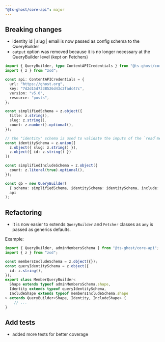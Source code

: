 ```yaml
---
"@ts-ghost/core-api": major
---
```


## Breaking changes 
- identity id | slug | email is now passed as config schema to the QueryBuilder
- `output` option was removed because it is no longer necessary at the QueryBuilder level (kept on Fetchers)

```ts
import { QueryBuilder, type ContentAPICredentials } from "@ts-ghost/core-api";
import { z } from "zod";

const api: ContentAPICredentials = {
  url: "https://ghost.org",
  key: "7d2d15d7338526d43c2fadc47c",
  version: "v5.0",
  resource: "posts",
};

const simplifiedSchema = z.object({
  title: z.string(),
  slug: z.string(),
  count: z.number().optional(),
});

// the "identity" schema is used to validate the inputs of the `read`method of the QueryBuilder
const identitySchema = z.union([
  z.object({ slug: z.string() }), 
  z.object({ id: z.string() })
])

const simplifiedIncludeSchema = z.object({
  count: z.literal(true).optional(),
});

const qb = new QueryBuilder(
  { schema: simplifiedSchema, identitySchema: identitySchema, include: simplifiedIncludeSchema },
  api
);
```

## Refactoring 
- It is now easier to extends `QueryBuilder` and `Fetcher` classes as `any` is passed as generics defaults.

Example:
```ts
import { QueryBuilder, adminMembersSchema } from "@ts-ghost/core-api";
import { z } from "zod";

const membersIncludeSchema = z.object({});
const queryIdentitySchema = z.object({
  id: z.string(),
});
export class MemberQueryBuilder<
  Shape extends typeof adminMembersSchema.shape,
  Identity extends typeof queryIdentitySchema,
  IncludeShape extends typeof membersIncludeSchema.shape
> extends QueryBuilder<Shape, Identity, IncludeShape> {
    // ...
}
```

## Add tests
- added more tests for better coverage